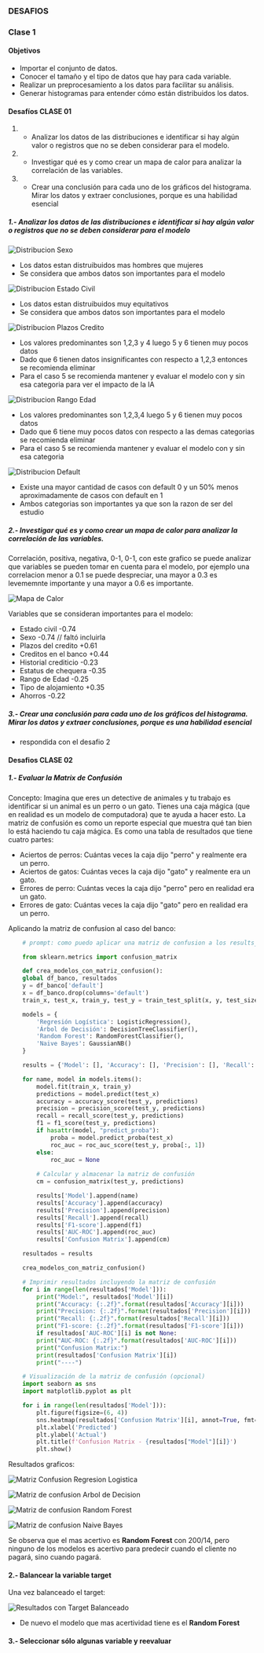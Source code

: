 ### DESAFIOS

### Clase 1

#### Objetivos
- Importar el conjunto de datos.
- Conocer el tamaño y el tipo de datos que hay para cada variable.
- Realizar un preprocesamiento a los datos para facilitar su análisis.
- Generar histogramas para entender cómo están distribuidos los datos.

#### Desafíos CLASE 01
1. - Analizar los datos de las distribuciones e identificar si hay algún valor o registros que no se deben considerar para el modelo.
2. - Investigar qué es y como crear un mapa de calor para analizar la correlación de las variables.
3. - Crear una conclusión para cada uno de los gráficos del histograma. Mirar los datos y extraer conclusiones, porque es una habilidad esencial

##### 1.- Analizar los datos de las distribuciones e identificar si hay algún valor o registros que no se deben considerar para el modelo

![Distribucion Sexo](/clase01/imagenes/distribuicion_sexo.png)

- Los datos estan distruibuidos mas hombres que mujeres
- Se considera que ambos datos son importantes para el modelo

![Distribucion Estado Civil](/clase01/imagenes/distribucion_edo_civil.png)

- Los datos estan distruibuidos muy equitativos
- Se considera que ambos datos son importantes para el modelo

![Distribucion Plazos Credito](/clase01/imagenes/distribucion_plazos_credito.png)

- Los valores predominantes son 1,2,3 y 4 luego 5 y 6 tienen muy pocos datos
- Dado que 6 tienen datos insignificantes con respecto a 1,2,3 entonces se recomienda eliminar
- Para el caso 5 se recomienda mantener y evaluar el modelo con y sin esa categoria para ver el impacto de la IA

![Distribucion Rango Edad](/clase01/imagenes/distribucion_rango_edad.png)

- Los valores predominantes son 1,2,3,4 luego 5 y 6  tienen muy pocos datos
- Dado que 6 tiene muy pocos datos con respecto a las demas categorias se recomienda eliminar
- Para el caso 5 se recomienda mantener y evaluar el modelo con y sin esa categoria

![Distribucion Default](/clase01/imagenes/distribucion_default.png)

- Existe una mayor cantidad de casos con default 0 y un 50% menos aproximadamente de casos con default en 1
- Ambos categorias son importantes ya que son la razon de ser del estudio

##### 2.- Investigar qué es y como crear un mapa de calor para analizar la correlación de las variables.

Correlación, positiva, negativa, 0-1, 0-1, con este grafico se puede analizar que variables se pueden tomar en cuenta para el modelo, por ejemplo una correlacion menor a 0.1 se puede despreciar, una mayor a 0.3 es levememnte importante y una mayor a 0.6 es importante.

![Mapa de Calor](/clase01/imagenes/mapa_calor.png)

Variables que se consideran importantes para el modelo:
- Estado civil          -0.74
- Sexo                  -0.74  // faltó incluirla
- Plazos del credito    +0.61
- Creditos en el banco  +0.44
- Historial crediticio  -0.23
- Estatus de chequera   -0.35
- Rango de Edad         -0.25
- Tipo de alojamiento   +0.35
- Ahorros               -0.22

##### 3.- Crear una conclusión para cada uno de los gráficos del histograma. Mirar los datos y extraer conclusiones, porque es una habilidad esencial

- respondida con el desafio 2


#### Desafios CLASE 02

##### 1.- Evaluar la Matrix de Confusión

Concepto: Imagina que eres un detective de animales y tu trabajo es identificar si un animal es un perro o un gato. Tienes una caja mágica (que en realidad es un modelo de computadora) que te ayuda a hacer esto.
La matriz de confusión es como un reporte especial que muestra qué tan bien lo está haciendo tu caja mágica. Es como una tabla de resultados que tiene cuatro partes:

- Aciertos de perros: Cuántas veces la caja dijo "perro" y realmente era un perro.
- Aciertos de gatos: Cuántas veces la caja dijo "gato" y realmente era un gato.
- Errores de perro: Cuántas veces la caja dijo "perro" pero en realidad era un gato.
- Errores de gato: Cuántas veces la caja dijo "gato" pero en realidad era un perro.

Aplicando la matriz de confusion al caso del banco:

```python
    # prompt: como puedo aplicar una matriz de confusion a los results_df 

    from sklearn.metrics import confusion_matrix

    def crea_modelos_con_matriz_confusion():
    global df_banco, resultados
    y = df_banco['default']
    x = df_banco.drop(columns='default')
    train_x, test_x, train_y, test_y = train_test_split(x, y, test_size=0.30, random_state = 77)

    models = {
        'Regresión Logística': LogisticRegression(),
        'Árbol de Decisión': DecisionTreeClassifier(),
        'Random Forest': RandomForestClassifier(),
        'Naive Bayes': GaussianNB()
    }

    results = {'Model': [], 'Accuracy': [], 'Precision': [], 'Recall': [], 'F1-score': [], 'AUC-ROC': [], 'Confusion Matrix': []}

    for name, model in models.items():
        model.fit(train_x, train_y)
        predictions = model.predict(test_x)
        accuracy = accuracy_score(test_y, predictions)
        precision = precision_score(test_y, predictions)
        recall = recall_score(test_y, predictions)
        f1 = f1_score(test_y, predictions)
        if hasattr(model, "predict_proba"):
            proba = model.predict_proba(test_x)
            roc_auc = roc_auc_score(test_y, proba[:, 1])
        else:
            roc_auc = None
        
        # Calcular y almacenar la matriz de confusión
        cm = confusion_matrix(test_y, predictions)

        results['Model'].append(name)
        results['Accuracy'].append(accuracy)
        results['Precision'].append(precision)
        results['Recall'].append(recall)
        results['F1-score'].append(f1)
        results['AUC-ROC'].append(roc_auc)
        results['Confusion Matrix'].append(cm)

    resultados = results

    crea_modelos_con_matriz_confusion()

    # Imprimir resultados incluyendo la matriz de confusión
    for i in range(len(resultados['Model'])):
        print("Model:", resultados['Model'][i])
        print("Accuracy: {:.2f}".format(resultados['Accuracy'][i]))
        print("Precision: {:.2f}".format(resultados['Precision'][i]))
        print("Recall: {:.2f}".format(resultados['Recall'][i]))
        print("F1-score: {:.2f}".format(resultados['F1-score'][i]))
        if resultados['AUC-ROC'][i] is not None:
        print("AUC-ROC: {:.2f}".format(resultados['AUC-ROC'][i]))
        print("Confusion Matrix:")
        print(resultados['Confusion Matrix'][i])
        print("----")

    # Visualización de la matriz de confusión (opcional)
    import seaborn as sns
    import matplotlib.pyplot as plt

    for i in range(len(resultados['Model'])):
        plt.figure(figsize=(6, 4))
        sns.heatmap(resultados['Confusion Matrix'][i], annot=True, fmt='g', cmap='Blues')
        plt.xlabel('Predicted')
        plt.ylabel('Actual')
        plt.title(f'Confusion Matrix - {resultados["Model"][i]}')
        plt.show()
```
Resultados graficos:

![Matriz Confusion Regresion Logistica ](/clase02/imagenes/mc_regeresion_logistica.png)

![Matriz de confusion Arbol de Decision](/clase02/imagenes/mc_arbol_decision.png)

![Matriz de confusion Random Forest](/clase02/imagenes/mc_random_forest.png)

![Matriz de confusion Naive Bayes](/clase02/imagenes/mc_naives_bayes.png)

Se observa que el mas acertivo es **Random Forest** con 200/14, pero ninguno de los modelos es acertivo para predecir cuando el cliente no pagará, sino cuando pagará.

#### 2.- Balancear la variable target

Una vez balanceado el target:

![Resultados con Target Balanceado](/clase02/imagenes/resultados_target_balanceado.png)

- De nuevo el modelo que mas acertividad tiene es el **Random Forest**

#### 3.- Seleccionar sólo algunas variable y reevaluar

